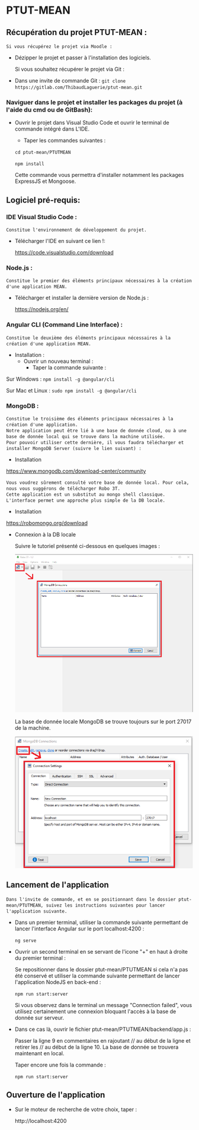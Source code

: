 ﻿# PTUT-MEAN

## Récupération du projet PTUT-MEAN :
    Si vous récupérez le projet via Moodle :
 - Dézipper le projet et passer à l'installation des logiciels.


    Si vous souhaitez récupérer le projet via Git :
 - Dans une invite de commande Git :
  	`git clone https://gitlab.com/ThibaudLaguerie/ptut-mean.git`


### Naviguer dans le projet et installer les packages du projet (à l'aide du cmd ou de GitBash):
 - Ouvrir le projet dans Visual Studio Code et ouvrir le terminal de commande intégré dans L'IDE.
    - Taper les commandes suivantes :
     
    `cd ptut-mean/PTUTMEAN`
    
    `npm install`

    Cette commande vous permettra d'installer notamment les packages ExpressJS et Mongoose.


## Logiciel pré-requis:

### IDE Visual Studio Code :
    Constitue l'environnement de développement du projet.
    
 - Télécharger l'IDE en suivant ce lien !:
    
    https://code.visualstudio.com/download

### Node.js :
    Constitue le premier des éléments principaux nécessaires à la création d'une application MEAN.
 - Télécharger et installer la dernière version de Node.js :
 
    https://nodejs.org/en/

### Angular CLI (Command Line Interface) :
    Constitue le deuxième des éléments principaux nécessaires à la création d'une application MEAN.
 - Installation :
    - Ouvrir un nouveau terminal :
        - Taper la commande suivante :
        

Sur Windows : `npm install -g @angular/cli`

Sur Mac et Linux : `sudo npm install -g @angular/cli`

### MongoDB :

    Constitue le troisième des éléments principaux nécessaires à la création d'une application.
    Notre application peut être lié à une base de donnée cloud, ou à une base de donnée local qui se trouve dans la machine utilisée.
    Pour pouvoir utiliser cette dernière, il vous faudra télécharger et installer MongoDB Server (suivre le lien suivant) :

 - Installation


https://www.mongodb.com/download-center/community


    Vous voudrez sûrement consulté votre base de donnée local. Pour cela, nous vous suggérons de télécharger Robo 3T.
    Cette application est un substitut au mongo shell classique. L'interface permet une approche plus simple de la DB locale.

 - Installation


https://robomongo.org/download


 - Connexion à la DB locale

    Suivre le tutoriel présenté ci-dessous en quelques images :
    
    ![Onglet Connect](images/robot3tConnect.PNG)
    
    
    La base de donnée locale MongoDB se trouve toujours sur le port 27017 de la machine.
    
    ![Paramètre de connexion](images/paramConnect.PNG)    

    
## Lancement de l'application

    Dans l'invite de commande, et en se positionnant dans le dossier ptut-mean/PTUTMEAN, suivez les instructions suivantes pour lancer l'application suivante.
 - Dans un premier terminal, utiliser la commande suivante permettant de lancer l'interface Angular sur le port localhost:4200 :
 
    `ng serve`
 
 - Ouvrir un second terminal en se servant de l'icone "+" en haut à droite du premier terminal :
 
    Se repositionner dans le dossier ptut-mean/PTUTMEAN si cela n'a pas été conservé et utiliser la commande suivante permettant de lancer l'application NodeJS en back-end :
    
    `npm run start:server`

    
    Si vous observez dans le terminal un message "Connection failed", vous utilisez certainement une connexion bloquant l'accès à la base de donnée sur serveur.
    
 - Dans ce cas là, ouvrir le fichier ptut-mean/PTUTMEAN/backend/app.js :
    
    
    Passer la ligne 9 en commentaires en rajoutant // au début de la ligne et retirer les // au début de la ligne 10. La base de donnée se trouvera maintenant en local.
    
    Taper encore une fois la commande :

    `npm run start:server`

## Ouverture de l'application

 - Sur le moteur de recherche de votre choix, taper :
    
    http://localhost:4200